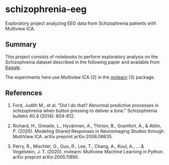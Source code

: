 # schizophrenia-eeg
Exploratory project analyzing EEG data from Schizophrenia patients with Multiview ICA.

## Summary

This project consists of notebooks to perform exploratory analysis on the Schizophrenia dataset described in the following paper and available from [Kaggle](https://www.kaggle.com/broach/button-tone-sz).

The experiments here use Multiview ICA (2) in the [mvlearn](https://mvlearn.neurodata.io/) (3) package.


## References

  1. Ford, Judith M., et al. "Did I do that? Abnormal predictive processes in schizophrenia when button pressing to deliver a tone." Schizophrenia bulletin 40.4 (2014): 804-812.

  2. Richard, H., Gresele, L., Hyvärinen, A., Thirion, B., Gramfort, A., & Ablin, P. (2020). Modeling Shared Responses in Neuroimaging Studies through MultiView ICA. arXiv preprint arXiv:2006.06635.

  3. Perry, R., Mischler, G., Guo, R., Lee, T., Chang, A., Koul, A., ... & Vogelstein, J. T. (2020). mvlearn: Multiview Machine Learning in Python. arXiv preprint arXiv:2005.11890.